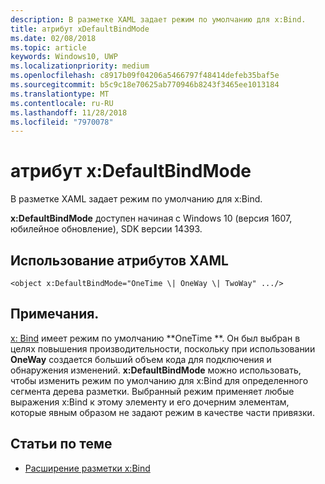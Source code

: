 ```yaml
---
description: В разметке XAML задает режим по умолчанию для x:Bind.
title: атрибут xDefaultBindMode
ms.date: 02/08/2018
ms.topic: article
keywords: Windows10, UWP
ms.localizationpriority: medium
ms.openlocfilehash: c8917b09f04206a5466797f48414defeb35baf5e
ms.sourcegitcommit: b5c9c18e70625ab770946b8243f3465ee1013184
ms.translationtype: MT
ms.contentlocale: ru-RU
ms.lasthandoff: 11/28/2018
ms.locfileid: "7970078"
---
```

# <a name="xdefaultbindmode-attribute"></a>атрибут x:DefaultBindMode

В разметке XAML задает режим по умолчанию для x:Bind.

**x:DefaultBindMode** доступен начиная с Windows 10 (версия 1607, юбилейное обновление), SDK версии 14393.

## <a name="xaml-attribute-usage"></a>Использование атрибутов XAML

``` syntax
<object x:DefaultBindMode="OneTime \| OneWay \| TwoWay" .../>
```

## <a name="remarks"></a>Примечания.

[x: Bind](x-bind-markup-extension.md) имеет режим по умолчанию **OneTime **. Он был выбран в целях повышения производительности, поскольку при использовании **OneWay** создается больший объем кода для подключения и обнаружения изменений. **x:DefaultBindMode** можно использовать, чтобы изменить режим по умолчанию для x:Bind для определенного сегмента дерева разметки. Выбранный режим применяет любые выражения x:Bind к этому элементу и его дочерним элементам, которые явным образом не задают режим в качестве части привязки.

## <a name="related-topics"></a>Статьи по теме

* [Расширение разметки x:Bind](x-bind-markup-extension.md)
